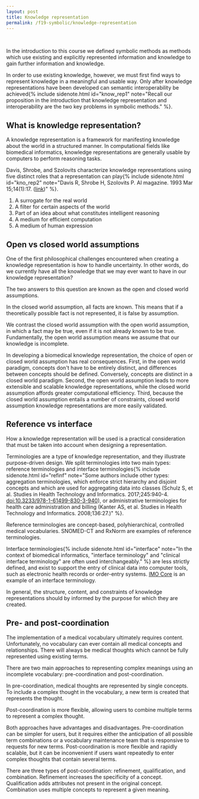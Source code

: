 ```yaml
---
layout: post
title: Knowledge representation
permalink: /f19-symbolic/knowledge-representation
---
```


<br>

<span class="newthought">In the introduction</span> to this course we defined symbolic methods as methods which use existing and explicitly represented information and knowledge to gain further information and knowledge.

In order to use existing knowledge, however, we must first find ways to represent knowledge in a meaningful and usable way.
Only after knowledge representations have been developed can semantic interoperability be achieved{% include sidenote.html id="know_rep1" note="Recall our proposition in the introduction that knowledge representation and interoperability are the two key problems in symbolic methods." %}.

## What is knowledge representation?

<span class="newthought">A knowledge representation</span> is a framework for manifesting knowledge about the world in a structured manner.
In computational fields like biomedical informatics, knowledge representations are generally usable by computers to perform reasoning tasks.

Davis, Shrobe, and Szolovits characterize knowledge representations using five distinct roles that a representation can play{% include sidenote.html id="kno_rep2" note="Davis R, Shrobe H, Szolovits P. AI magazine. 1993 Mar 15;14(1):17. ([link](https://groups.csail.mit.edu/medg/ftp/psz/k-rep.html))" %}.

1. A surrogate for the real world
2. A filter for certain aspects of the world
3. Part of an idea about what constitutes intelligent reasoning
4. A medium for efficient computation
5. A medium of human expression

## Open vs closed world assumptions

<span class="newthought">One of the first</span> philosophical challenges encountered when creating a knowledge representation is how to handle uncertainty.
In other words, do we currently have all the knowledge that we may ever want to have in our knowledge representation?

The two answers to this question are known as the open and closed world assumptions.

In the closed world assumption, all facts are known.
This means that if a theoretically possible fact is not represented, it is false by assumption.

We contrast the closed world assumption with the open world assumption, in which a fact may be true, even if it is not already known to be true.
Fundamentally, the open world assumption means we assume that our knowledge is incomplete.

In developing a biomedical knowledge representation, the choice of open or closed world assumption has real consequences.
First, in the open world paradigm, concepts don't have to be entirely distinct, and differences between concepts should be defined.
Conversely, concepts are distinct in a closed world paradigm.
Second, the open world assumption leads to more extensible and scalable knowledge representations, while the closed world assumption affords greater computational efficiency.
Third, because the closed world assumption entails a number of constraints, closed world assumption knowledge representations are more easily validated.

## Reference vs interface

<span class="newthought">How a knowledge</span> representation will be used is a practical consideration that must be taken into account when designing a representation.


Terminologies are a type of knowledge representation, and they illustrate purpose-driven design.
We split terminologies into two main types: reference terminologies and interface terminologies{% include sidenote.html id="refinf" note="Some authors include other types: aggregation terminologies, which enforce strict hierarchy and disjoint concepts and which are used for aggregating data into classes (Schulz S, et al. Studies in Health Technology and Informatics. 2017;245:940-4. [doi:10.3233/978-1-61499-830-3-940](https://doi.org/10.3233/978-1-61499-830-3-940)), or administrative terminologies for health care administration and billing (Kanter AS, et al. Studies in Health Technology and Informatics. 2008;136:27.)" %}.

Reference terminologies are concept-based, polyhierarchical, controlled medical vocabularies.
SNOMED-CT and RxNorm are examples of reference terminologies.

<!--
Unused note
{% include sidenote.html id="kanter" note="Kanter AS. Symbolic Methods. Lecture given 2019-09-10." %}
 -->

Interface terminologies{% include sidenote.html id="interface" note="In the context of biomedical informatics, \"interface terminology\" and \"clinical interface terminology\" are often used interchangeably." %} are less strictly defined, and exist to support the entry of clinical data into computer tools, such as electronic health records or order-entry systems.
[IMO Core](https://www.imohealth.com/imo-core/) is an example of an interface terminology.

In general, the structure, content, and constraints of knowledge representations should by informed by the purpose for which they are created.

## Pre- and post-coordination

<span class="newthought">The implementation</span> of a medical vocabulary ultimately requires content.
Unfortunately, no vocabulary can ever contain all medical concepts and relationships.
There will always be medical thoughts which cannot be fully represented using existing terms.

There are two main approaches to representing complex meanings using an incomplete vocabulary: pre-coordination and post-coordination.

In pre-coordination, medical thoughts are represented by single concepts.
To include a complex thought in the vocabulary, a new term is created that represents the thought.

Post-coordination is more flexible, allowing users to combine multiple terms to represent a complex thought.

Both approaches have advantages and disadvantages.
Pre-coordination can be simpler for users, but it requires either the anticipation of all possible term combinations or a vocabulary maintenance team that is responsive to requests for new terms.
Post-coordination is more flexible and rapidly scalable, but it can be inconvenient if users want repeatedly to enter complex thoughts that contain several terms.

There are three types of post-coordination: refinement, qualification, and combination.
Refinement increases the specificity of a concept.
Qualification adds attributes not present in the original concept.
Combination uses multiple concepts to represent a given meaning.
